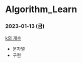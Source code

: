 # Algorithm_Learn
### 2023-01-13 (금)
[k의 개수](https://school.programmers.co.kr/learn/courses/30/lessons/120887)
- 문자열
- 구현
